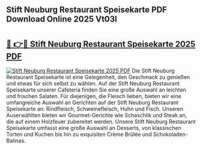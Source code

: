 ## Stift Neuburg Restaurant Speisekarte PDF Download Online 2025 Vt03l

# <h2><a href="http://gcbkm1d.nevu.top/?p=Stift+Neuburg+Restaurant+Speisekarte">🔗 👉🔴 Stift Neuburg Restaurant Speisekarte 2025 PDF</a></h2>

[![Stift Neuburg Restaurant Speisekarte 2025 PDF](https://i.imgur.com/dBaPXMq.png)](http://gcbkm1d.nevu.top/?p=Stift+Neuburg+Restaurant+Speisekarte)
Die Stift Neuburg Restaurant Speisekarte ist eine Gelegenheit, den Geschmack zu genießen und etwas für sich selbst zu wählen. Auf der Stift Neuburg Restaurant Speisekarte unserer Cafeteria finden Sie eine große Auswahl an leichten und frischen Salaten. Für diejenigen, die Fleisch lieben, bieten wir eine umfangreiche Auswahl an Gerichten auf der Stift Neuburg Restaurant Speisekarte an: Rindfleisch, Schweinefleisch, Huhn und Fisch. Unseren Auserwählten bieten wir Gourmet-Gerichte wie Schaschlik und Steak an, die auf einem Holzfeuer zubereitet werden. Unsere Stift Neuburg Restaurant Speisekarte umfasst eine große Auswahl an Desserts, von klassischen Torten und Kuchen bis hin zu exquisiten Crème Brûlée und Schokoladen-Balinas.
